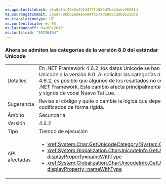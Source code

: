 ```yaml
---
ms.openlocfilehash: efa0efaf40e2e432d477f1659d7bde3abc98241d
ms.sourcegitcommit: 5b6d778ebb269ee6684fb57ad69a8c28b06235b9
ms.translationtype: HT
ms.contentlocale: es-ES
ms.lasthandoff: 04/08/2019
ms.locfileid: "59236104"
---
```

### <a name="unicode-standard-version-80-categories-now-supported"></a>Ahora se admiten las categorías de la versión 8.0 del estándar Unicode

|   |   |
|---|---|
|Detalles|En .NET Framework 4.6.2, los datos Unicode se han actualizado de la versión 6.3 del estándar Unicode a la versión 8.0.  Al solicitar las categorías de caracteres Unicode en .NET Framework 4.6.2, es posible que algunos de los resultados no coincidan con los de versiones anteriores de .NET Framework.  Este cambio afecta principalmente a las sílabas cheroquis y a las marcas de tono y signos de vocal Nuevo Tai Lue.|
|Sugerencia|Revise el código y quite o cambie la lógica que depende de categorías de caracteres Unicode codificados de forma rígida.|
|Ámbito|Secundaria|
|Versión|4.6.2|
|Tipo|Tiempo de ejecución|
|API afectadas|<ul><li><xref:System.Char.GetUnicodeCategory(System.Char)?displayProperty=nameWithType></li><li><xref:System.Globalization.CharUnicodeInfo.GetUnicodeCategory(System.Char)?displayProperty=nameWithType></li><li><xref:System.Globalization.CharUnicodeInfo.GetUnicodeCategory(System.String,System.Int32)?displayProperty=nameWithType></li></ul>|

